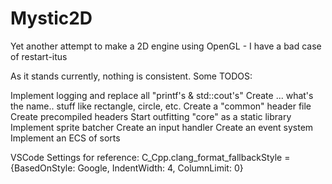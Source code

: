 # Mystic2D
Yet another attempt to make a 2D engine using OpenGL - I have a bad case of restart-itus

As it stands currently, nothing is consistent. Some TODOS:

Implement logging and replace all "printf's & std::cout's"
Create ... what's the name.. stuff like rectangle, circle, etc.
Create a "common" header file
Create precompiled headers
Start outfitting "core" as a static library
Implement sprite batcher
Create an input handler
Create an event system
Implement an ECS of sorts


VSCode Settings for reference:
C_Cpp.clang_format_fallbackStyle = {BasedOnStyle: Google, IndentWidth: 4, ColumnLimit: 0}

